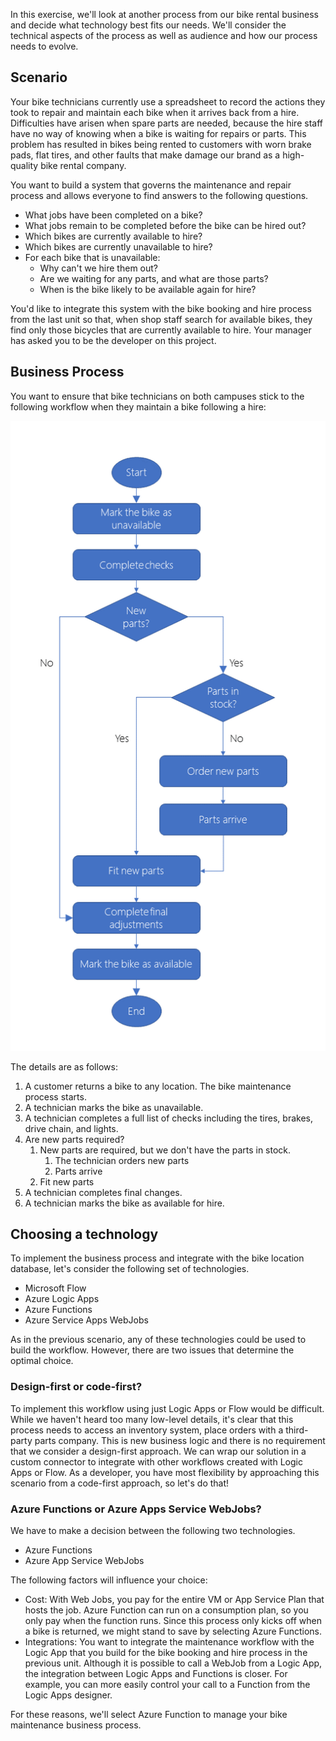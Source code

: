 In this exercise, we'll look at another process from our bike rental business and decide what technology best fits our needs. We'll consider the technical aspects of the process as well as audience and how our process needs to evolve. 

## Scenario

Your bike technicians currently use a spreadsheet to record the actions they took to repair and maintain each bike when it arrives back from a hire. Difficulties have arisen when spare parts are needed, because the hire staff have no way of knowing when a bike is waiting for repairs or parts. This problem has resulted in bikes being rented to customers with worn brake pads, flat tires, and other faults that make damage our brand as a high-quality bike rental company.

You want to build a system that governs the maintenance and repair process and allows everyone to find answers to the following questions.

- What jobs have been completed on a bike?
- What jobs remain to be completed before the bike can be hired out?
- Which bikes are currently available to hire?
- Which bikes are currently unavailable to hire?
- For each bike that is unavailable:
  - Why can't we hire them out? 
  - Are we waiting for any parts, and what are those parts?
  - When is the bike likely to be available again for hire?

You'd like to integrate this system with the bike booking and hire process from the last unit so that, when shop staff search for available bikes, they find only those bicycles that are currently available to hire. Your manager has asked you to be the developer on this project.

## Business Process

You want to ensure that bike technicians on both campuses stick to the following workflow when they maintain a bike following a hire:

![Bike maintenance workflow](../media/5-bike-maintenance-workflow.png)

The details are as follows:

1. A customer returns a bike to any location. The bike maintenance process starts.
1. A technician marks the bike as unavailable.
1. A technician completes a full list of checks including the tires, brakes, drive chain, and lights.
1. Are new parts required?
    1. New parts are required, but we don't have the parts in stock.
        1. The technician orders new parts
        1. Parts arrive
    1. Fit new parts
1. A technician completes final changes.
1. A technician marks the bike as available for hire.

## Choosing a technology

To implement the business process and integrate with the bike location database, let's consider the following set of technologies.

- Microsoft Flow
- Azure Logic Apps
- Azure Functions
- Azure Service Apps WebJobs

As in the previous scenario, any of these technologies could be used to build the workflow. However, there are two issues that determine the optimal choice.

### Design-first or code-first?

To implement this workflow using just Logic Apps or Flow would be difficult. While we haven't heard too many low-level details, it's clear that this process needs to access an inventory system, place orders with a third-party parts company. This is new business logic and there is no requirement that we consider a design-first approach. We can wrap our solution in a custom connector to integrate with other workflows created with Logic Apps or Flow.  As a developer, you have most flexibility by approaching this scenario from a code-first approach, so let's do that!

### Azure Functions or Azure Apps Service WebJobs?

We have to make a decision between the following two technologies.

- Azure Functions
- Azure App Service WebJobs

The following factors will influence your choice:

- Cost: With Web Jobs, you pay for the entire VM or App Service Plan that hosts the job. Azure Function can run on a consumption plan, so you only pay when the function runs. Since this process only kicks off when a bike is returned, we might stand to save by selecting Azure Functions.
- Integrations: You want to integrate the maintenance workflow with the Logic App that you build for the bike booking and hire process in the previous unit. Although it is possible to call a WebJob from a Logic App, the integration between Logic Apps and Functions is closer. For example, you can more easily control your call to a Function from the Logic Apps designer.

For these reasons, we'll select Azure Function to manage your bike maintenance business process.
